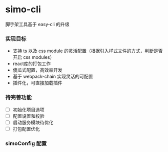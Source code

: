 # simo-cli

脚手架工具基于 easy-cli 的升级

### 实现目标

- 支持 ts 以及 css module 的灵活配置（根据引入样式文件的方式，判断是否开启 css modules）
- react库的打包工作
- 傻瓜式配置，高效率开发
- 基于 webpack-chain 实现灵活的可配置
- 插件化，可直接加载插件

### 待完善功能

* [ ] 初始化项目选项
* [ ] 配置设置和校验
* [ ] 启动服务模块待优化
* [ ] 打包配置优化

### simoConfig 配置


